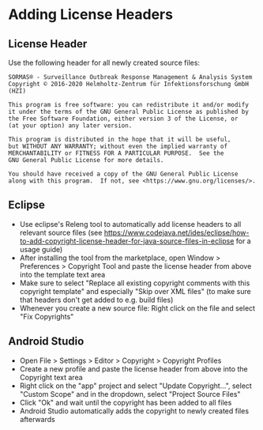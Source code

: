# Adding License Headers

## License Header
Use the following header for all newly created source files:

```
SORMAS® - Surveillance Outbreak Response Management & Analysis System
Copyright © 2016-2020 Helmholtz-Zentrum für Infektionsforschung GmbH (HZI)

This program is free software: you can redistribute it and/or modify
it under the terms of the GNU General Public License as published by
the Free Software Foundation, either version 3 of the License, or
(at your option) any later version.

This program is distributed in the hope that it will be useful,
but WITHOUT ANY WARRANTY; without even the implied warranty of
MERCHANTABILITY or FITNESS FOR A PARTICULAR PURPOSE.  See the
GNU General Public License for more details.

You should have received a copy of the GNU General Public License
along with this program.  If not, see <https://www.gnu.org/licenses/>.
```

## Eclipse
- Use eclipse's Releng tool to automatically add license headers to all relevant source files (see https://www.codejava.net/ides/eclipse/how-to-add-copyright-license-header-for-java-source-files-in-eclipse for a usage guide)
- After installing the tool from the marketplace, open Window > Preferences > Copyright Tool and paste the license header from above into the template text area
- Make sure to select "Replace all existing copyright comments with this copyright template" and especially "Skip over XML files" (to make sure that headers don't get added to e.g. build files)
- Whenever you create a new source file: Right click on the file and select "Fix Copyrights"

## Android Studio
- Open File > Settings > Editor > Copyright > Copyright Profiles
- Create a new profile and paste the license header from above into the Copyright text area
- Right click on the "app" project and select "Update Copyright...", select "Custom Scope" and in the dropdown, select "Project Source Files"
- Click "Ok" and wait until the copyright has been added to all files
- Android Studio automatically adds the copyright to newly created files afterwards
